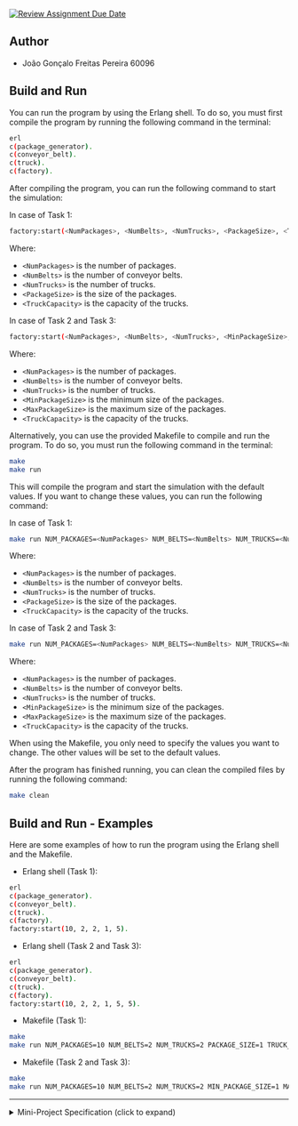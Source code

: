 [![Review Assignment Due Date](https://classroom.github.com/assets/deadline-readme-button-22041afd0340ce965d47ae6ef1cefeee28c7c493a6346c4f15d667ab976d596c.svg)](https://classroom.github.com/a/MUFtVp-N)

## Author

- João Gonçalo Freitas Pereira 60096

## Build and Run

You can run the program by using the Erlang shell. To do so, you must first compile the program by running the following command in the terminal:

```bash
erl
c(package_generator).
c(conveyor_belt).
c(truck).
c(factory).
```

After compiling the program, you can run the following command to start the simulation:

In case of Task 1:

```bash
factory:start(<NumPackages>, <NumBelts>, <NumTrucks>, <PackageSize>, <TruckCapacity>).
```

Where:

- `<NumPackages>` is the number of packages.
- `<NumBelts>` is the number of conveyor belts.
- `<NumTrucks>` is the number of trucks.
- `<PackageSize>` is the size of the packages.
- `<TruckCapacity>` is the capacity of the trucks.

In case of Task 2 and Task 3:

```bash
factory:start(<NumPackages>, <NumBelts>, <NumTrucks>, <MinPackageSize>, <MaxPackageSize>, <TruckCapacity>).
```

Where:

- `<NumPackages>` is the number of packages.
- `<NumBelts>` is the number of conveyor belts.
- `<NumTrucks>` is the number of trucks.
- `<MinPackageSize>` is the minimum size of the packages.
- `<MaxPackageSize>` is the maximum size of the packages.
- `<TruckCapacity>` is the capacity of the trucks.

Alternatively, you can use the provided Makefile to compile and run the program. To do so, you must run the following command in the terminal:

```bash
make
make run
```

This will compile the program and start the simulation with the default values. If you want to change these values, you can run the following command:

In case of Task 1:

```bash
make run NUM_PACKAGES=<NumPackages> NUM_BELTS=<NumBelts> NUM_TRUCKS=<NumTrucks> PACKAGE_SIZE=<PackageSize> TRUCK_CAPACITY=<TruckCapacity>
```

Where:

- `<NumPackages>` is the number of packages.
- `<NumBelts>` is the number of conveyor belts.
- `<NumTrucks>` is the number of trucks.
- `<PackageSize>` is the size of the packages.
- `<TruckCapacity>` is the capacity of the trucks.

In case of Task 2 and Task 3:

```bash
make run NUM_PACKAGES=<NumPackages> NUM_BELTS=<NumBelts> NUM_TRUCKS=<NumTrucks> MIN_PACKAGE_SIZE=<MinPackageSize> MAX_PACKAGE_SIZE=<MaxPackageSize> TRUCK_CAPACITY=<TruckCapacity>
```

Where:

- `<NumPackages>` is the number of packages.
- `<NumBelts>` is the number of conveyor belts.
- `<NumTrucks>` is the number of trucks.
- `<MinPackageSize>` is the minimum size of the packages.
- `<MaxPackageSize>` is the maximum size of the packages.
- `<TruckCapacity>` is the capacity of the trucks.

When using the Makefile, you only need to specify the values you want to change. The other values will be set to the default values.

After the program has finished running, you can clean the compiled files by running the following command:

```bash
make clean
```

## Build and Run - Examples

Here are some examples of how to run the program using the Erlang shell and the Makefile.

- Erlang shell (Task 1):

```bash
erl
c(package_generator).
c(conveyor_belt).
c(truck).
c(factory).
factory:start(10, 2, 2, 1, 5).
```

- Erlang shell (Task 2 and Task 3):

```bash
erl
c(package_generator).
c(conveyor_belt).
c(truck).
c(factory).
factory:start(10, 2, 2, 1, 5, 5).
```

- Makefile (Task 1):

```bash
make
make run NUM_PACKAGES=10 NUM_BELTS=2 NUM_TRUCKS=2 PACKAGE_SIZE=1 TRUCK_CAPACITY=5
```

- Makefile (Task 2 and Task 3):

```bash
make
make run NUM_PACKAGES=10 NUM_BELTS=2 NUM_TRUCKS=2 MIN_PACKAGE_SIZE=1 MAX_PACKAGE_SIZE=5 TRUCK_CAPACITY=5
```

---

<details>
  <summary>Mini-Project Specification (click to expand)</summary>

# miniproject-erlang

# PCLT - Actor-based Concurrency Module

## Erlang Lab Class #2 - Miniproject

**Note that the mini-project is the same for the three modules (Go, Rust, Erlang).**

**DEADLINE** 27/11/2024 23:59

---

To submit your answers, simply push your files onto the repository. The problem will be graded.

---

## Product Distribution System

The goal of this mini-project is to design and implement a concurrent product distribution system using Erlang’s process-based concurrency model. The system will simulate a factory that handles the shipment of products to clients using a fleet of trucks and multiple conveyor belts.

### General Requirements

- Concurrency: The system must use independent Erlang processes to model conveyor belts and trucks.
- Deadlock-Free: Ensure the absence of deadlocks; all packages must eventually be loaded onto trucks.
- Progress Guarantee: All parts of the system must keep working to process and deliver packages.
- Message Passing: Use Erlang’s message-passing mechanisms for synchronization and coordination.

## Task 1: Core System

#### Goal: Implement the basic system with continuous operation.

- Implement the core system.
- Must account for multiple conveyor belts being “fed” packages continuously and multiple trucks.
- Assume that when a truck is full it can be replaced instantly.
- Conveyor belts can run continuously.
- You need not be very realistic or precise with time, but the relative order of events should be the expected one: a package is loaded onto a conveyor belt before it gets loaded onto a non-full truck.
- The order of events must follow logical steps: a package is created, placed on a conveyor belt, and then loaded onto a non-full truck.

**Note:** Add a small report to the task 1 folder that explains what correctness properties your system has and what achieves them.

## Task 2: Variable Package Sizes

### Goal: Extend the system to support packages of different sizes.

#### Enhancements:

- Each package generated by a conveyor belt has a size (randomly determined or specified).
- Trucks are loaded unevenly based on the size of the packages.

#### Behavior:

- A truck can only load a package if it has enough remaining capacity.
- The system must log package sizes and the updated capacity of trucks after each loading.

**Note:** Add a small report to the task 2 folder that explains what correctness properties your system has and what achieves them.

## Task 3: Non-Instant Truck Replacement

#### Goal: Extend the system to introduce delays for replacing trucks.

#### Enhancements:

- When a truck is full, it takes a non-zero amount of time to be replaced.
- Conveyor belts must pause their operation while waiting for the replacement of a truck at their endpoint.

#### Behavior:

- During truck replacement, a conveyor belt must stop feeding packages to avoid overflows.
- Once the truck is replaced, the conveyor belt resumes its operation.

**Note:** Add a small report to the task 3 folder that explains what correctness properties your system has and what achieves them.

</details>
